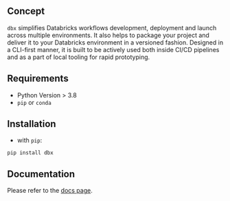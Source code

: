 ## Concept

`dbx` simplifies Databricks workflows development, deployment and launch across multiple
environments. It also helps to package your project and deliver it to
your Databricks environment in a versioned fashion. Designed in a
CLI-first manner, it is built to be actively used both inside CI/CD
pipelines and as a part of local tooling for rapid prototyping.

## Requirements

- Python Version \> 3.8
- `pip` or `conda`

## Installation

- with `pip`:

```
pip install dbx
```

## Documentation

Please refer to the [docs page](https://dbx.readthedocs.io/en/latest/index.html).
